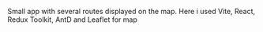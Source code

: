 Small app with several routes displayed on the map.
Here i used Vite, React, Redux Toolkit, AntD and Leaflet for map  
